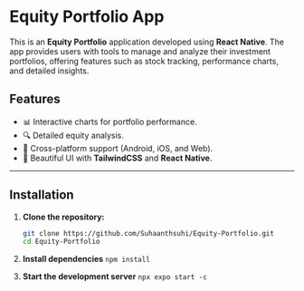 # Equity Portfolio App

This is an **Equity Portfolio** application developed using **React Native**. The app provides users with tools to manage and analyze their investment portfolios, offering features such as stock tracking, performance charts, and detailed insights.

## Features
- 📊 Interactive charts for portfolio performance.
- 🔍 Detailed equity analysis.
- 📱 Cross-platform support (Android, iOS, and Web).
- 🎨 Beautiful UI with **TailwindCSS** and **React Native**.

---

## Installation

1. **Clone the repository:**
   ```bash
   git clone https://github.com/Suhaanthsuhi/Equity-Portfolio.git
   cd Equity-Portfolio

2. **Install dependencies**
   `npm install`
   
3. **Start the development server**
   `npx expo start -c`